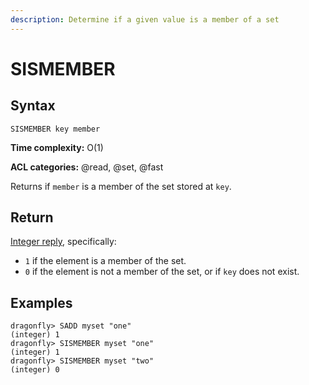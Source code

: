 ```yaml
---
description: Determine if a given value is a member of a set
---
```


# SISMEMBER

## Syntax

    SISMEMBER key member

**Time complexity:** O(1)

**ACL categories:** @read, @set, @fast

Returns if `member` is a member of the set stored at `key`.

## Return

[Integer reply](https://redis.io/docs/reference/protocol-spec#resp-integers), specifically:

* `1` if the element is a member of the set.
* `0` if the element is not a member of the set, or if `key` does not exist.

## Examples

```shell
dragonfly> SADD myset "one"
(integer) 1
dragonfly> SISMEMBER myset "one"
(integer) 1
dragonfly> SISMEMBER myset "two"
(integer) 0
```
